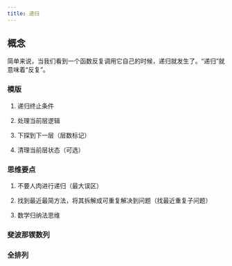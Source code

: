 ```yaml
---
title: 递归
---
```


## 概念

简单来说，当我们看到一个函数反复调用它自己的时候，递归就发生了。“递归”就意味着“反复”。

### 模版

1. 递归终止条件

2. 处理当前层逻辑

3. 下探到下一层（层数标记）

4. 清理当前层状态（可选）

### 思维要点

1. 不要人肉进行递归（最大误区）

2. 找到最近最简方法，将其拆解成可重复解决到问题（找最近重复子问题）

3. 数学归纳法思维

### 斐波那锲数列




### 全排列






